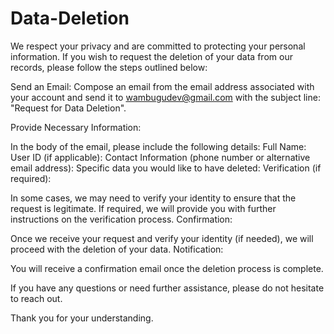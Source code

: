 # Data-Deletion


We respect your privacy and are committed to protecting your personal information. If you wish to request the deletion of your data from our records, please follow the steps outlined below:

Send an Email: Compose an email from the email address associated with your account and send it to wambugudev@gmail.com with the subject line: "Request for Data Deletion".

Provide Necessary Information:

In the body of the email, please include the following details:
Full Name:
User ID (if applicable):
Contact Information (phone number or alternative email address):
Specific data you would like to have deleted:
Verification (if required):

In some cases, we may need to verify your identity to ensure that the request is legitimate. If required, we will provide you with further instructions on the verification process.
Confirmation:

Once we receive your request and verify your identity (if needed), we will proceed with the deletion of your data.
Notification:

You will receive a confirmation email once the deletion process is complete.

If you have any questions or need further assistance, please do not hesitate to reach out.

Thank you for your understanding.
